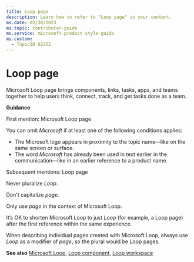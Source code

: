 ```yaml
---
title: Loop page
description: Learn how to refer to "Loop page" in your content.
ms.date: 02/28/2023
ms.topic: contributor-guide
ms.service: microsoft-product-style-guide
ms.custom:
  - TopicID 62252
---
```



# Loop page

Microsoft Loop page brings components, links, tasks, apps, and teams together to help users think, connect, track, and get tasks done as a team.  

**Guidance**  

First mention: Microsoft Loop page  

You can omit *Microsoft* if at least one of the following conditions applies:  

- The Microsoft logo appears in proximity to the topic name—like on the same screen or surface.  
- The word *Microsoft* has already been used in text earlier in the communication—like in an earlier reference to a product name.  

Subsequent mentions: Loop page  

Never pluralize *Loop*.  

Don't capitalize *page*.  

Only use *page* in the context of Microsoft Loop.  

It’s OK to shorten Microsoft Loop to just *Loop* (for example, a Loop page) after the first reference within the same experience.  

When describing individual pages created with Microsoft Loop, always use *Loop* as a modifier of *page*, so the plural would be Loop pages.  

**See also** [Microsoft Loop](~\a_z_names_terms\m\microsoft-loop.md), [Loop component](~\a_z_names_terms\l\loop-component.md), [Loop workspace](~\a_z_names_terms\l\loop-workspace.md)  


